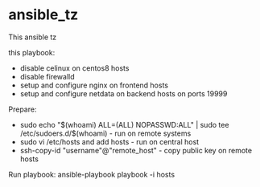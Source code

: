 # ansible_tz
This ansible tz


this playbook:
- disable celinux on centos8 hosts
- disable firewalld
- setup and configure nginx on frontend hosts 
- setup and configure netdata on backend hosts on ports 19999


Prepare:
 - sudo echo "$(whoami) ALL=(ALL) NOPASSWD:ALL" | sudo tee /etc/sudoers.d/$(whoami) - run on remote systems
 - sudo vi /etc/hosts and add hosts - run on central host
 - ssh-copy-id "username"@"remote_host" - copy public key on remote hosts
 
Run playbook:
ansible-playbook playbook -i hosts
